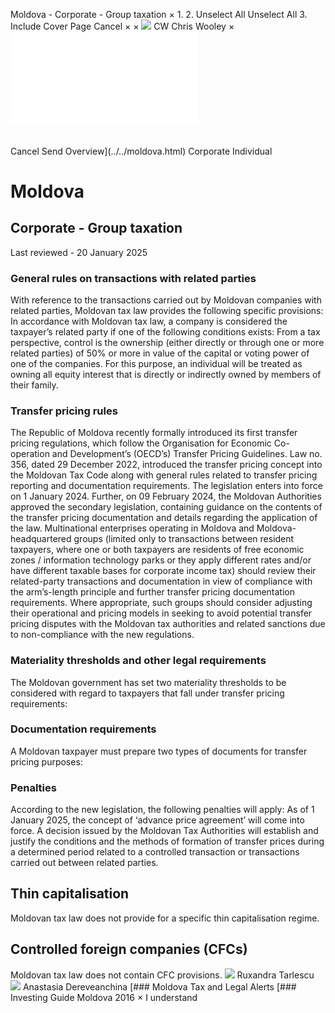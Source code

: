 Moldova - Corporate - Group taxation
×
1.
2.
Unselect All
Unselect All
3.
Include Cover Page
Cancel
×
×
![](../../-/media/world-wide-tax-summaries/attachments/global---chris-wooley.ashx%3Frev=ac5e5f3223b34096b1afc2a6009c7320&revision=ac5e5f32-23b3-4096-b1af-c2a6009c7320&hash=859B7ADC84DC2CBEC9760E9E6EE7DE6D0A8BFCDF)
CW
Chris Wooley
×
![](group-taxation.html)
######
Cancel
Send
Overview](../../moldova.html)
Corporate
Individual
# Moldova
## Corporate - Group taxation
Last reviewed - 20 January 2025
### General rules on transactions with related parties
With reference to the transactions carried out by Moldovan companies with related parties, Moldovan tax law provides the following specific provisions:
In accordance with Moldovan tax law, a company is considered the taxpayer’s related party if one of the following conditions exists:
From a tax perspective, control is the ownership (either directly or through one or more related parties) of 50% or more in value of the capital or voting power of one of the companies. For this purpose, an individual will be treated as owning all equity interest that is directly or indirectly owned by members of their family.
### Transfer pricing rules
The Republic of Moldova recently formally introduced its first transfer pricing regulations, which follow the Organisation for Economic Co-operation and Development’s (OECD’s) Transfer Pricing Guidelines.
Law no. 356, dated 29 December 2022, introduced the transfer pricing concept into the Moldovan Tax Code along with general rules related to transfer pricing reporting and documentation requirements.
The legislation enters into force on 1 January 2024. Further, on 09 February 2024, the Moldovan Authorities  approved the secondary legislation, containing guidance on the contents of the transfer pricing documentation and details regarding the application of the law.
Multinational enterprises operating in Moldova and Moldova-headquartered groups (limited only to transactions between resident taxpayers, where one or both taxpayers are residents of free economic zones / information technology parks or they apply different rates and/or have different taxable bases for corporate income tax) should review their related-party transactions and documentation in view of compliance with the arm’s-length principle and further transfer pricing documentation requirements. Where appropriate, such groups should consider adjusting their operational and pricing models in seeking to avoid potential transfer pricing disputes with the Moldovan tax authorities and related sanctions due to non-compliance with the new regulations.
### Materiality thresholds and other legal requirements
The Moldovan government has set two materiality thresholds to be considered with regard to taxpayers that fall under transfer pricing requirements:
### Documentation requirements
A Moldovan taxpayer must prepare two types of documents for transfer pricing purposes:
### Penalties
According to the new legislation, the following penalties will apply:
As of 1 January 2025, the concept of ‘advance price agreement’ will come into force. A decision issued by the Moldovan Tax Authorities will establish and justify the conditions and the methods of formation of transfer prices during a determined period related to a controlled transaction or transactions carried out between related parties.
## Thin capitalisation
Moldovan tax law does not provide for a specific thin capitalisation regime.
## Controlled foreign companies (CFCs)
Moldovan tax law does not contain CFC provisions.
![](../../-/media/world-wide-tax-summaries/attachments/moldova---ruxandra_tarlescu.ashx%3Frev=b1f58d1ef2f442bab2e33b4fa8ceb35b&revision=b1f58d1e-f2f4-42ba-b2e3-3b4fa8ceb35b&hash=C581332B5711E1F28905A1887806D89838E9D426)
Ruxandra Tarlescu
![](../../-/media/world-wide-tax-summaries/moldovaanastasia-dereveanchinamoldova--anastasia-dereveanchinajpg20200702012626178.ashx%3Frev=5890e3826d154152928547e13120ce4b&revision=5890e382-6d15-4152-9285-47e13120ce4b&hash=C1B338DECFAD8FAA9F4661660E1D3F4E4982BFBB)
Anastasia Dereveanchina
[### Moldova Tax and Legal Alerts
[### Investing Guide Moldova 2016
×
I understand